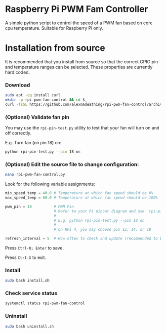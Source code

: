 # Raspberry Pi PWM Fam Controller
A simple python script to control the speed of a PWM fan based on core cpu temperature. Suitable for Raspberry Pi only.

# Installation from source
It is recommended that you install from source so that the correct GPIO pin and temperature ranges can be selected. These properties are currently hard coded.

### Download
```bash
sudo apt -qq install curl
mkdir -p rpi-pwm-fan-control && cd $_
curl -fsSL https://github.com/alexmadeathing/rpi-pwm-fan-control/archive/refs/heads/main.tar.gz | tar zxf - --strip=1 && echo DONE
```

### (Optional) Validate fan pin
You may use the `rpi-pin-test.py` utility to test that your fan will turn on and off correctly.

E.g. Turn fan (on pin 18) on:
```bash
python rpi-pin-test.py --pin 18 on
```

### (Optional) Edit the source file to change configuration:
```bash
nano rpi-pwm-fan-control.py
```
Look for the following variable assignments:
```py
min_speed_temp = 40.0 # Temperature at which fan speed should be 0%
max_speed_temp = 60.0 # Temperature at which fan speed should be 100%

pwm_pin = 18          # PWM Pin
                      # Refer to your Pi pinout diagram and use `rpi-pin-test.py` to test pins
                      #
                      # E.g. python rpi-pin-test.py --pin 18 on
                      #
                      # On RPi 4, you may choose pin 12, 14, or 18

refresh_interval = 5  # How often to check and update (recommended to be > 1.0 to reduce stress on CPU and fan)
```
Press `Ctrl-O; Enter` to save.

Press `Ctrl-X` to exit.

### Install
```bash
sudo bash install.sh
```

### Check service status
```bash
systemctl status rpi-pwm-fan-control
```

### Uninstall
```bash
sudo bash uninstall.sh
```
